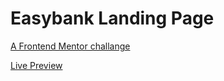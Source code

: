 # Easybank Landing Page

[A Frontend Mentor challange](https://www.frontendmentor.io/challenges/easybank-landing-page-WaUhkoDN)

[Live Preview](https://easybank-landing-page.am0.tech/)
